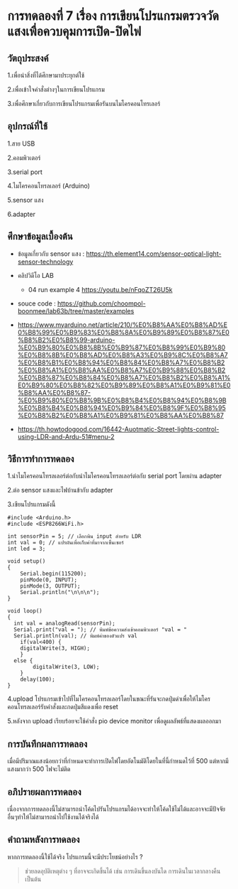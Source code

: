 # การทดลองที่ 7 เรื่อง การเขียนโปรแกรมตรวจวัดแสงเพื่อควบคุมการเปิด-ปิดไฟ

## วัตถุประสงค์
1.เพื่อนำสิ่งที่ได้ศึกษามาประยุกต์ใช้

2.เพื่อเข้าใจคำสั่งต่างๆในการเขียนโปรแกรม

3.เพื่อศึกษาเกี่ยวกับการเขียนโปรแกรมเพื่อรันบนไมโครคอนโทรเลอร์

## อุปกรณ์ที่ใช้
1.สาย USB

2.คอมพิวเตอร์

3.serial port

4.ไมโครคอนโทรลเลอร์ (Arduino)

5.sensor แสง

6.adapter

## ศึกษาข้อมูลเบื้องต้น

 * ข้อมูลเกี่ยวกับ sensor แสง : https://th.element14.com/sensor-optical-light-sensor-technology
 
 * คลิปวิดีโอ LAB 
    - 04 run example 4 https://youtu.be/nFqoZT26U5k

 * souce code : https://github.com/choompol-boonmee/lab63b/tree/master/examples

 * https://www.myarduino.net/article/210/%E0%B8%AA%E0%B8%AD%E0%B8%99%E0%B9%83%E0%B8%8A%E0%B9%89%E0%B8%87%E0%B8%B2%E0%B8%99-arduino-%E0%B9%80%E0%B8%8B%E0%B9%87%E0%B8%99%E0%B9%80%E0%B8%8B%E0%B8%AD%E0%B8%A3%E0%B9%8C%E0%B8%A7%E0%B8%B1%E0%B8%94%E0%B8%84%E0%B8%A7%E0%B8%B2%E0%B8%A1%E0%B8%AA%E0%B8%A7%E0%B9%88%E0%B8%B2%E0%B8%87%E0%B8%84%E0%B8%A7%E0%B8%B2%E0%B8%A1%E0%B9%80%E0%B8%82%E0%B9%89%E0%B8%A1%E0%B9%81%E0%B8%AA%E0%B8%87-%E0%B9%80%E0%B8%9B%E0%B8%B4%E0%B8%94%E0%B8%9B%E0%B8%B4%E0%B8%94%E0%B9%84%E0%B8%9F%E0%B8%95%E0%B8%B2%E0%B8%A1%E0%B9%81%E0%B8%AA%E0%B8%87

 * https://th.howtodogood.com/16442-Auotmatic-Street-lights-control-using-LDR-and-Ardu-51#menu-2

## วิธีการทำการทดลอง 

1.นำไมโครคอนโทรลเลอร์ต่อกับนำไมโครคอนโทรลเลอร์ต่อกับ serial port โดยผ่าน adapter

2.ต่อ sensor แสงและไฟบ้านข้ากับ adapter 

3.เขียนโปรแกรมดังนี้

```
#include <Arduino.h>
#include <ESP8266WiFi.h>

int sensorPin = 5; // เลือกพิน input สำหรับ LDR
int val = 0; // แปรผันเพื่อเก็บค่าที่มาจากเซ็นเซอร์
int led = 3;

void setup()
{
	Serial.begin(115200);
 	pinMode(0, INPUT);
	pinMode(3, OUTPUT);
	Serial.println("\n\n\n");
}

void loop()
{
  int val = analogRead(sensorPin);
  Serial.print("val = "); // พิมพ์ข้อความส่งเข้าคอมพิวเตอร์ "val = "
  Serial.println(val); // พิมพ์ค่าของตัวแปร val
	if(val<400) {
    digitalWrite(3, HIGH);
	}
  else {
		digitalWrite(3, LOW);
	}
	delay(100);
}
```

4.upload โปรแกรมเข้าไปที่ไมโครคอนโทรลเลอร์โดยในขณะที่รันจะกดปุ่มดำเพื่อให้ไมโครคอนโทรลเลอร์รับคำสั่งและกดปุ่มสีแดงเพื่อ reset

5.หลังจาก upload เรียบร้อยจะใช้คำสั่ง pio device monitor เพื่อดูผลลัพธ์ที่แสดงผลออกมา

## การบันทึกผลการทดลอง
เมื่อมีปริมาณแสงน้อยกว่าที่กำหนดจะทำการเปิดไฟโดยอัตโนมัติโดยในที่นี้กำหนดไว้ที่ 500 แต่หากมีแสงมากว่า 500 ไฟจะไม่ติด

## อภิปรายผลการทดลอง
เนื่องจากการทดลองนี้ไม่สามารถนำโค้ดไปรันโปรแกรมได้อาจจะทำให้โค้ดใช้ไม่ได้และอาจจะมีปัจจัยอื่นๆทำให้ไม่สามารถนำไปใช้งานได้จริงได้ 

## คำถามหลังการทดลอง
หากการทดลองนี้ใช้ได้จริง โปรแกรมนี้จะมีประโยชน์อย่างไร ?
  > ช่วยลดอุบัติเหตุต่าง ๆ ที่อาจจะเกิดขึ้นได้ เช่น การเดินขึ้นลงบันได การเดินในเวลากลางคืน เป็นต้น
  


